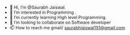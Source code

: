 - 👋 Hi, I’m @Saurabh Jaiswal.
- 👀 I’m interested in Programming .
- 🌱 I’m currently learning High level Programming.
- 💞️ I’m looking to collaborate on Software developer
- 📫 How to reach me gmail/ saurabhjaiswal151@gmail.com 

<!---
Saurabh2409/Saurabh2409 is a ✨ special ✨ repository because its `README.md` (this file) appears on your GitHub profile.
You can click the Preview link to take a look at your changes.
--
